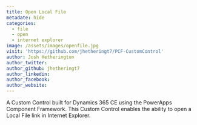 ```yaml
---
title: Open Local File
metadate: hide
categories:
  - file
  - open
  - internet explorer
image: /assets/images/openfile.jpg
visit: 'https://github.com/jhetheringt7/PCF-CustomControl'
author: Josh Hetherington
author_twitter:
author_github: jhetheringt7
author_linkedin:
author_facebook:
author_website: 
---
```


A Custom Control built for Dynamics 365 CE using the PowerApps Component Framework. This Custom Control enables the ability to open a Local File link in Internet Explorer.